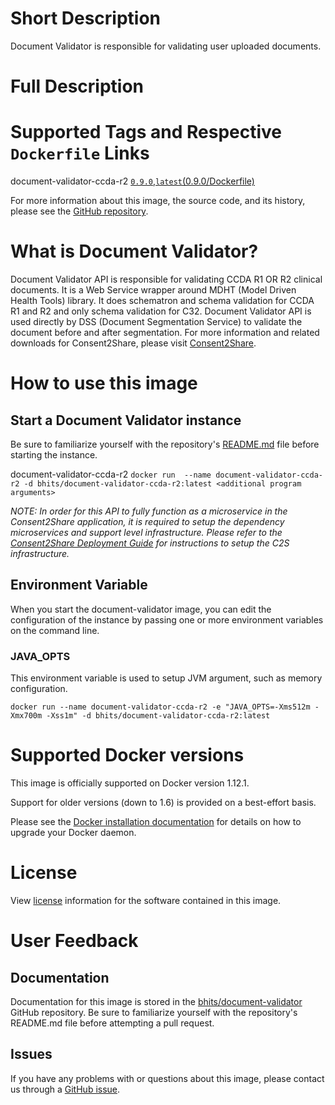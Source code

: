 # Short Description
Document Validator is responsible for validating user uploaded documents.

# Full Description

# Supported Tags and Respective `Dockerfile` Links

document-validator-ccda-r2
[`0.9.0`](https://github.com/bhits/document-validator/blob/master/document-validator/document-validator-ccda-r2/src/main/docker/Dockerfile),[`latest`](https://github.com/bhits/document-validator/blob/master/document-validator/document-validator-ccda-r2/src/main/docker/Dockerfile)[(0.9.0/Dockerfile)](https://github.com/bhits/document-validator/blob/master/document-validator/document-validator-ccda-r2/src/main/docker/Dockerfile)


For more information about this image, the source code, and its history, please see the [GitHub repository](https://github.com/bhits/document-validator).

# What is Document Validator?

Document Validator API is responsible for validating CCDA R1 OR R2 clinical documents. It is a Web Service wrapper around MDHT (Model Driven Health Tools) library. It does schematron and schema validation for CCDA R1 and R2 and only schema validation for C32. Document Validator API is used directly by DSS (Document Segmentation Service) to validate the document before and after segmentation.
For more information and related downloads for Consent2Share, please visit [Consent2Share](https://bhits.github.io/consent2share/).
# How to use this image


## Start a Document Validator instance

Be sure to familiarize yourself with the repository's [README.md](https://github.com/bhits/document-validator) file before starting the instance.

document-validator-ccda-r2
`docker run  --name document-validator-ccda-r2 -d bhits/document-validator-ccda-r2:latest <additional program arguments>`


*NOTE: In order for this API to fully function as a microservice in the Consent2Share application, it is required to setup the dependency microservices and support level infrastructure. Please refer to the [Consent2Share Deployment Guide](https://github.com/bhits/consent2share/releases/download/2.0.0/c2s-deployment-guide.pdf) for instructions to setup the C2S infrastructure.*

## Environment Variable

When you start the document-validator image, you can edit the configuration of the instance by passing one or more environment variables on the command line. 

### JAVA_OPTS 
This environment variable is used to setup JVM argument, such as memory configuration.

`docker run --name document-validator-ccda-r2 -e "JAVA_OPTS=-Xms512m -Xmx700m -Xss1m" -d bhits/document-validator-ccda-r2:latest`

# Supported Docker versions
This image is officially supported on Docker version 1.12.1.

Support for older versions (down to 1.6) is provided on a best-effort basis.

Please see the [Docker installation documentation](https://docs.docker.com/engine/installation/) for details on how to upgrade your Docker daemon.

# License
View [license](https://github.com/bhits/document-validator) information for the software contained in this image.

# User Feedback

## Documentation 
Documentation for this image is stored in the [bhits/document-validator](https://github.com/bhits/document-validator) GitHub repository. Be sure to familiarize yourself with the repository's README.md file before attempting a pull request.

## Issues

If you have any problems with or questions about this image, please contact us through a [GitHub issue](https://github.com/bhits/document-validator/issues).

